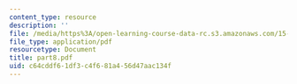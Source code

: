 ```yaml
---
content_type: resource
description: ''
file: /media/https%3A/open-learning-course-data-rc.s3.amazonaws.com/15-988-system-dynamics-self-study-fall-1998-spring-1999/c64cddf61df3c4f681a456d47aac134f_part8.pdf
file_type: application/pdf
resourcetype: Document
title: part8.pdf
uid: c64cddf6-1df3-c4f6-81a4-56d47aac134f
---
```


